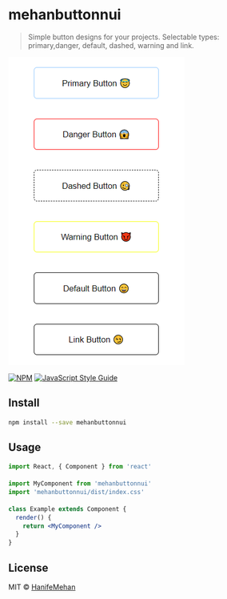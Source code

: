 # mehanbuttonnui

> Simple button designs for your projects. Selectable types: primary,danger, default, dashed, warning and link.

![Preview](../src/img/btn.png)

[![NPM](https://img.shields.io/npm/v/hanifbtnui.svg)](https://www.npmjs.com/package/hanifbtnui) [![JavaScript Style Guide](https://img.shields.io/badge/code_style-standard-brightgreen.svg)](https://standardjs.com)

## Install

```bash
npm install --save mehanbuttonnui
```

## Usage

```jsx
import React, { Component } from 'react'

import MyComponent from 'mehanbuttonnui'
import 'mehanbuttonnui/dist/index.css'

class Example extends Component {
  render() {
    return <MyComponent />
  }
}
```

## License

MIT © [HanifeMehan](https://github.com/HanifeMehan)
